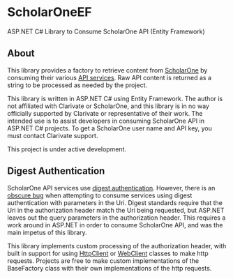 # ScholarOneEF 

ASP.NET C# Library to Consume ScholarOne API (Entity Framework) 

 

## About 

This library provides a factory to retrieve content from [ScholarOne](https://clarivate.com/webofsciencegroup/support/scholarone-manuscripts/for-developers/) by consuming their various [API services](https://clarivate.com/webofsciencegroup/wp-content/uploads/sites/2/2021/06/API_Reference_NOV2020.pdf). Raw API content is returned as a string to be processed as needed by the project. 

 

This library is written in ASP.NET C# using Entity Framework. The author is not affiliated with Clarivate or ScholarOne, and this library is in no way officially supported by Clarivate or representative of their work. The intended use is to assist developers in consuming ScholarOne API in ASP.NET C# projects. To get a ScholarOne user name and API key, you must contact Clarivate support. 

 

This project is under active development. 

 

## Digest Authentication 

ScholarOne API services use [digest authentication](https://httpwg.org/specs/rfc7616.html). However, there is an [obscure bug](https://stackoverflow.com/questions/3109507/httpwebrequests-sends-parameterless-uri-in-authorization-header) when attempting to consume services using digest authentication with parameters in the Uri. Digest standards require that the Uri in the authorization header match the Uri being requested, but ASP.NET leaves out the query parameters in the authorization header. This requires a work around in ASP.NET in order to consume ScholarOne API, and was the main impetus of this library. 

 

This library implements custom processing of the authorization header, with built in support for using [HttpClient](https://docs.microsoft.com/en-us/dotnet/api/system.net.http.httpclient?view=net-6.0&viewFallbackFrom=net-4.7.2) or [WebClient](https://docs.microsoft.com/en-us/dotnet/api/system.net.webclient?view=net-6.0&viewFallbackFrom=net-4.7.2) classes to make http requests. Projects are free to make custom implementations of the BaseFactory class with their own implementations of the http requests. 
